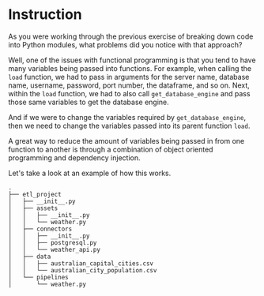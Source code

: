 # Instruction

As you were working through the previous exercise of breaking down code into Python modules, what problems did you notice with that approach? 

Well, one of the issues with functional programming is that you tend to have many variables being passed into functions. For example, when calling the `load` function, we had to pass in arguments for the server name, database name, username, password, port number, the dataframe, and so on. Next, within the `load` function, we had to also call `get_database_engine` and pass those same variables to get the database engine. 

And if we were to change the variables required by `get_database_engine`, then we need to change the variables passed into its parent function `load`. 

A great way to reduce the amount of variables being passed in from one function to another is through a combination of object oriented programming and dependency injection. 

Let's take a look at an example of how this works. 

```
.
├── etl_project
│   ├── __init__.py
│   ├── assets
│   │   ├── __init__.py
│   │   └── weather.py
│   ├── connectors
│   │   ├── __init__.py
│   │   ├── postgresql.py
│   │   └── weather_api.py
│   ├── data
│   │   ├── australian_capital_cities.csv
│   │   └── australian_city_population.csv
│   └── pipelines
│       └── weather.py
```
